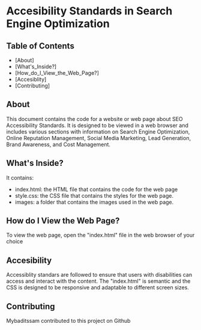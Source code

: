 #  Accesibility Standards in Search Engine Optimization

## Table of Contents

- [About]
- [What's_Inside?]
- [How_do_I_View_the_Web_Page?]
- [Accesiblity]
- [Contributing]

## About

This document contains the code for a website or web page about SEO Accessibility Standards. It is designed to be viewed in a web browser and includes various sections with information on Search Engine Optimization, Online Reputation Management, Social Media Marketing, Lead Generation, Brand Awareness, and Cost Management.

## What's Inside?

It contains:

- index.html: the HTML file that contains the code for the web page
- style.css: the CSS file that contains the styles for the web page.
- images: a folder that contains the images used in the web page.

## How do I View the Web Page?

To view the web page, open the "index.html" file in the web browser of your choice

## Accesibility

Accessiblity standars are followed to ensure that users with disabilities can access and interact with the content. The "index.html" is semantic and the CSS is designed to be responsive and adaptable to different screen sizes.

## Contributing

Mybaditssam contributed to this project on Github